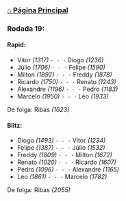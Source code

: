### [⌂ Página Principal](https://grupo-de-xadrez.github.io/)

### Rodada 19:

#### Rapid:

* Vitor *(1317)* `· - ·` Diogo *(1236)*  
* Júlio *(1706)* `· - ·` Felipe *(1590)*  
* Milton *(1892)* `· - ·` Freddy *(1878)*  
* Ricardo *(1750)* `· - ·` Renato *(1243)*  
* Alexandre *(1196)* `· - ·` Pedro *(1183)*  
* Marcelo *(1950)* `· - ·` Léo *(1933)*  

De folga: Ribas *(1623)*

#### Blitz:

* Diogo *(1493)* `· - ·` Vitor *(1234)*  
* Felipe *(1387)* `· - ·` Júlio *(1532)*  
* Freddy *(1809)* `· - ·` Milton *(1672)*  
* Renato *(1020)* `· - ·` Ricardo *(1607)*  
* Pedro *(1096)* `· - ·` Alexandre *(1165)*  
* Léo *(1861)* `· - ·` Marcelo *(1782)*  

De folga: Ribas *(2055)*

